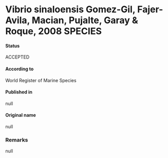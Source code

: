 Vibrio sinaloensis Gomez-Gil, Fajer-Avila, Macian, Pujalte, Garay & Roque, 2008 SPECIES
=======

#### Status
ACCEPTED

#### According to
World Register of Marine Species

#### Published in
null

#### Original name
null

### Remarks
null